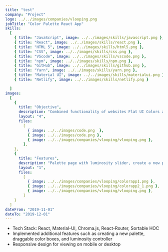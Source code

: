 ```yaml
---
title: "test"
company: "Project"
logo: ../../images/companies/vlooping.png
jobTitle: "Color Palette React App"
skills:
  [
    { title: "JavaScript", image: ../../images/skills/javascript.png },
    { title: "React", image: ../../images/skills/react.png },
    { title: "HTML 5", image: ../../images/skills/html5.png },
    { title: "CSS", image: ../../images/skills/css.png },
    { title: "VScode", image: ../../images/skills/vscode.png },
    { title: "npm", image: ../../images/skills/npm.png },
    { title: "GitHub", image: ../../images/skills/github.png },
    { title: "Yarn", image: ../../images/skills/yarn.png },
    { title: "Material UI", image: ../../images/skills/materialui.png },
    { title: "Netlify", image: ../../images/skills/netlify.png }

  ]
images:
  [
    {
      title: "Objective",
      description: "Combined functionality of websites Flat UI Colors and Material UI Colors",
      layout: "4",
      files:
        [
          { image: ../../images/code.png  },
          { image: ../../images/code.png },
          { image: ../../images/companies/vlooping/vlooping.png },
        ],
    },
    {
      title: "Features",
      description: "Palette page with luminosity slider, create a new palette with drag-and-drop feature for adjusting the order of colors",
      layout: "1",
      files:
        [
          { image: ../../images/companies/vlooping/colorapp1.png },
          { image: ../../images/companies/vlooping/colorapp2_1.png },
          { image: ../../images/companies/vlooping/vlooping.png },
        ]
    }
  ]
dateFrom: "2019-11-01"
dateTo: "2019-12-01"
---
```


- Tech Stack: React, Material-UI, Chroma.js, React-Router, Sortable HOC 
- Implemented additional features such as creating a new palette, draggable color boxes, and luminosity controller
- Responsive design for viewing on mobile or desktop
